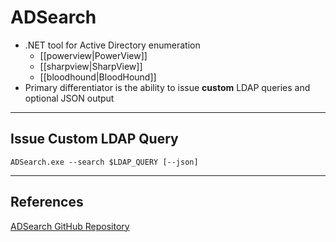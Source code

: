 # ADSearch

- .NET tool for Active Directory enumeration
	- [[powerview|PowerView]]
	- [[sharpview|SharpView]]
	- [[bloodhound|BloodHound]]
- Primary differentiator is the ability to issue **custom** LDAP queries and optional JSON output

---

## Issue Custom LDAP Query

```batch
ADSearch.exe --search $LDAP_QUERY [--json]
```

---

## References

[ADSearch GitHub Repository](https://github.com/tomcarver16/ADSearch)
